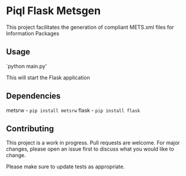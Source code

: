 # Piql Flask Metsgen

This project facilitates the generation of compliant METS.xml files for Information Packages

## Usage

`python main.py'

This will start the Flask application

## Dependencies

metsrw
	- `pip install metsrw`
flask
	- `pip install flask`
	
## Contributing
This project is a work in progress.
Pull requests are welcome. For major changes, please open an issue first to discuss what you would like to change.

Please make sure to update tests as appropriate.
